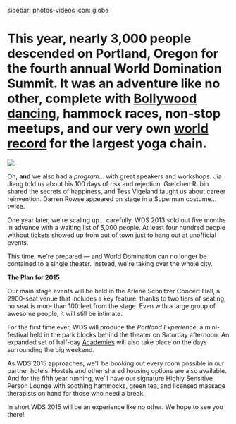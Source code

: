 sidebar: photos-videos
icon: globe

# This year, nearly 3,000 people descended on Portland, Oregon for the fourth annual World Domination Summit. It was an adventure like no other, complete with [Bollywood dancing](/speakers/dj-prashant), hammock races, non-stop meetups, and our very own [world record](/2014-world-record) for the largest yoga chain.
<div class="zig-zags_blue"></div>

<img id="story-img-1" src="/images/story/circle-1.jpg"/>

Oh, **and** we also had a *program*... with great speakers and workshops. Jia Jiang told us about his 100 days of risk and rejection. Gretchen Rubin shared the secrets of happiness, and Tess Vigeland taught us about career reinvention. Darren Rowse appeared on stage in a Superman costume... twice.

One year later, we're scaling up... carefully. WDS 2013 sold out five months in advance with a waiting list of 5,000 people. At least four hundred people without tickets showed up from out of town just to hang out at unofficial events.

This time, we're prepared — and World Domination can no longer be contained to a single theater. Instead, we're taking over the whole city.

**The Plan for 2015**

Our main stage events will be held in the Arlene Schnitzer Concert Hall, a 2900-seat venue that includes a key feature: thanks to two tiers of seating, no seat is more than 100 feet from the stage. Even with a large group of awesome people, it will still be intimate.

For the first time ever, WDS will produce the *Portland Experience*, a mini-festival held in the park blocks behind the theater on Saturday afternoon. An expanded set of half-day [Academies](/academies) will also take place on the days surrounding the big weekend.

As WDS 2015 approaches, we'll be booking out every room possible in our partner hotels. Hostels and other shared housing options are also available. And for the fifth year running, we'll have our signature Highly Sensitive Person Lounge with soothing hammocks, green tea, and licensed massage therapists on hand for those who need a break.

In short WDS 2015 will be an experience like no other. We hope to see you there!

<a href="/register" class="register-banner"></a>

